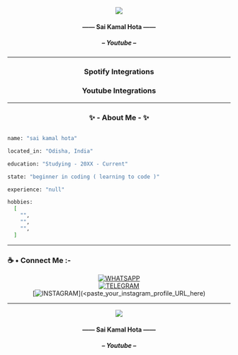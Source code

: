 <p align="center" style="font-style: MM Indento Italic;">
  <img src="https://capsule-render.vercel.app/api?text=Hey,%20Its%20Sai&animation=fadeIn&type=waving&height=100&color=gradient&section=header" />
  <h4 align="center">—— Sai Kamal Hota ——</h4>
  <h5 align="center">– Youtube –</h5>
</p>
    
- - - -

<h3 align="center">Spotify Integrations</h3>
<h3 align="center">Youtube Integrations</h3>

- - - -

<h3 align="center">✨ - About Me - ✨</h3>


```sh

name: "sai kamal hota"

located_in: "Odisha, India"

education: "Studying - 20XX - Current"

state: "beginner in coding ( learning to code )"

experience: "null"

hobbies: 
  [
    "",
    "",
    "",
  ]

```

- - - -

### ☕ • Connect Me :-   

<div align="center">   

[![WHATSAPP](https://img.shields.io/badge/WhatsApp-25D366?style=for-the-badge&logo=whatsapp&logoColor=white)](https://user-images.githubusercontent.com/112493972/232122947-9a9333b2-0bb3-4be4-9295-9317fae4c453.png)   
[![TELEGRAM](https://img.shields.io/badge/Telegram-2CA5E0?style=for-the-badge&logo=telegram&logoColor=white)](<paste_your_telegram_dm_link_here>)   
[![INSTAGRAM](https://img.shields.io/badge/Instagram-E4405F?style=for-the-badge&logo=instagram&logoColor=white)](<paste_your_instagram_profile_URL_here)

</div>

- - - -

<p align="center" style="font-style: MM Indento Italic;">
  <img src="https://capsule-render.vercel.app/api?animation=fadeIn&type=waving&height=100&color=gradient&section=footer" />
  <h4 align="center">—— Sai Kamal Hota ——</h4>
  <h5 align="center">– Youtube –</h5>
</p>

